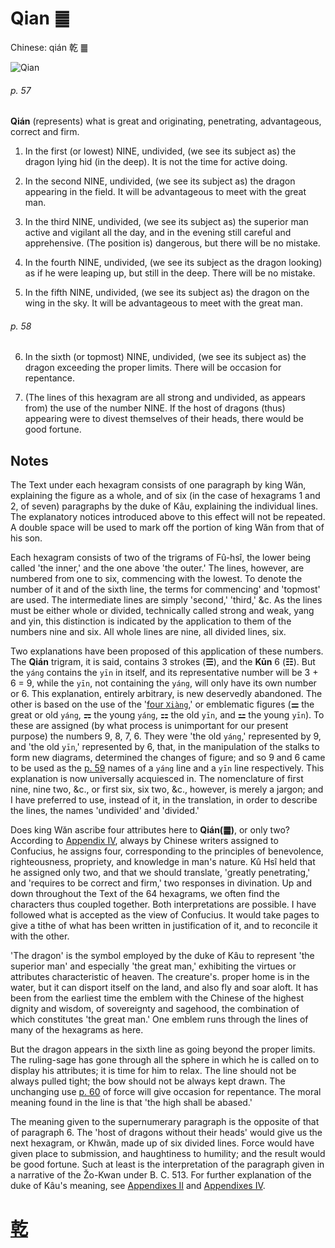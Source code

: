 # Qian ䷀

Chinese: qián 乾 ䷀

![Qian](https://88o.io/wp-content/uploads/2018/09/01-e4b9beqian.jpg)

###### p. 57

**Qián** (represents) what is great and originating, penetrating, advantageous, correct and firm.

1. In the first (or lowest) NINE, undivided, (we see its subject as) the dragon lying hid (in the deep). It is not the time for active doing.

2. In the second NINE, undivided, (we see its subject as) the dragon appearing in the field. It will be advantageous to meet with the great man.

3. In the third NINE, undivided, (we see its subject as) the superior man active and vigilant all the day, and in the evening still careful and apprehensive. (The position is) dangerous, but there will be no mistake.

4. In the fourth NINE, undivided, (we see its subject as the dragon looking) as if he were leaping up, but still in the deep. There will be no mistake.

5. In the fifth NINE, undivided, (we see its subject as) the dragon on the wing in the sky. It will be advantageous to meet with the great man.

###### p. 58

6. In the sixth (or topmost) NINE, undivided, (we see its subject as) the dragon exceeding the proper limits. There will be occasion for repentance.

7. (The lines of this hexagram are all strong and undivided, as appears from) the use of the number NINE. If the host of dragons (thus) appearing were to divest themselves of their heads, there would be good fortune.

## Notes

The Text under each hexagram consists of one paragraph by king Wăn, explaining the figure as a whole, and of six (in the case of hexagrams 1 and 2, of seven) paragraphs by the duke of Kâu, explaining the individual lines. The explanatory notices introduced above to this effect will not be repeated. A double space will be used to mark off the portion of king Wăn from that of his son.

Each hexagram consists of two of the trigrams of Fû-hsî, the lower being called 'the inner,' and the one above 'the outer.' The lines, however, are numbered from one to six, commencing with the lowest. To denote the number of it and of the sixth line, the terms for commencing' and 'topmost' are used. The intermediate lines are simply 'second,' 'third,' &c. As the lines must be either whole or divided, technically called strong and weak, yang and yin, this distinction is indicated by the application to them of the numbers nine and six. All whole lines are nine, all divided lines, six.

Two explanations have been proposed of this application of these numbers. The **Qián** trigram, it is said, contains 3 strokes (**☰**), and the **Kūn** 6 (**☷**). But the `yáng` contains the `yīn` in itself, and its representative number will be 3 + 6 = 9, while the `yīn`, not containing the `yáng`, will only have its own number or 6. This explanation, entirely arbitrary, is new deservedly abandoned. The other is based on the use of the '[four `Xiàng`](https://image.slidesharecdn.com/random-150428005651-conversion-gate02/95/-15-638.jpg?cb=1430200687),' or emblematic figures (**⚌** the great or old `yáng`, **⚎** the young `yáng`, **⚏** the old `yīn`, and **⚍** the young `yīn`). To these are assigned (by what process is unimportant for our present purpose) the numbers 9, 8, 7, 6. They were 'the old `yáng`,' represented by 9, and 'the old `yīn`,' represented by 6, that, in the manipulation of the stalks to form new diagrams, determined the changes of figure; and so 9 and 6 came to be used as the [p. 59](e59da4kun.md#p-59) names of a `yáng` line and a `yīn` line respectively. This explanation is now universally acquiesced in. The nomenclature of first nine, nine two, &c., or first six, six two, &c., however, is merely a jargon; and I have preferred to use, instead of it, in the translation, in order to describe the lines, the names 'undivided' and 'divided.'

Does king Wăn ascribe four attributes here to **Qián(䷀)**, or only two? According to [Appendix IV](appendix01s1.md), always by Chinese writers assigned to Confucius, he assigns four, corresponding to the principles of benevolence, righteousness, propriety, and knowledge in man's nature. Kû Hsî held that he assigned only two, and that we should translate, 'greatly penetrating,' and 'requires to be correct and firm,' two responses in divination. Up and down throughout the Text of the 64 hexagrams, we often find the characters thus coupled together. Both interpretations are possible. I have followed what is accepted as the view of Confucius. It would take pages to give a tithe of what has been written in justification of it, and to reconcile it with the other.

'The dragon' is the symbol employed by the duke of Kâu to represent 'the superior man' and especially 'the great man,' exhibiting the virtues or attributes characteristic of heaven. The creature's. proper home is in the water, but it can disport itself on the land, and also fly and soar aloft. It has been from the earliest time the emblem with the Chinese of the highest dignity and wisdom, of sovereignty and sagehood, the combination of which constitutes 'the great man.' One emblem runs through the lines of many of the hexagrams as here.

But the dragon appears in the sixth line as going beyond the proper limits. The ruling-sage has gone through all the sphere in which he is called on to display his attributes; it is time for him to relax. The line should not be always pulled tight; the bow should not be always kept drawn. The unchanging use [p. 60](e59da4kun.md#p-60) of force will give occasion for repentance. The moral meaning found in the line is that 'the high shall be abased.'

The meaning given to the supernumerary paragraph is the opposite of that of paragraph 6. The 'host of dragons without their heads' would give us the next hexagram, or Khwăn, made up of six divided lines. Force would have given place to submission, and haughtiness to humility; and the result would be good fortune. Such at least is the interpretation of the paragraph given in a narrative of the Žo-Kwan under B. C. 513. For further explanation of the duke of Kâu's meaning, see [Appendixes II](appendix02s1.md) and [Appendixes IV](appendix04s1.md).

# [乾](./e4b9beqian_cn.md)
